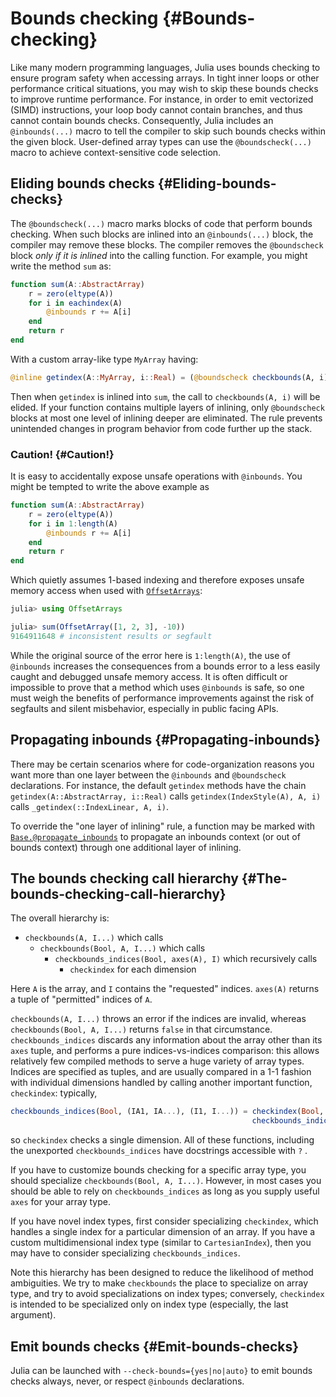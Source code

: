 
# Bounds checking {#Bounds-checking}

Like many modern programming languages, Julia uses bounds checking to ensure program safety when accessing arrays. In tight inner loops or other performance critical situations, you may wish to skip these bounds checks to improve runtime performance. For instance, in order to emit vectorized (SIMD) instructions, your loop body cannot contain branches, and thus cannot contain bounds checks. Consequently, Julia includes an `@inbounds(...)` macro to tell the compiler to skip such bounds checks within the given block. User-defined array types can use the `@boundscheck(...)` macro to achieve context-sensitive code selection.

## Eliding bounds checks {#Eliding-bounds-checks}

The `@boundscheck(...)` macro marks blocks of code that perform bounds checking. When such blocks are inlined into an `@inbounds(...)` block, the compiler may remove these blocks. The compiler removes the `@boundscheck` block _only if it is inlined_ into the calling function. For example, you might write the method `sum` as:

```julia
function sum(A::AbstractArray)
    r = zero(eltype(A))
    for i in eachindex(A)
        @inbounds r += A[i]
    end
    return r
end
```


With a custom array-like type `MyArray` having:

```julia
@inline getindex(A::MyArray, i::Real) = (@boundscheck checkbounds(A, i); A.data[to_index(i)])
```


Then when `getindex` is inlined into `sum`, the call to `checkbounds(A, i)` will be elided. If your function contains multiple layers of inlining, only `@boundscheck` blocks at most one level of inlining deeper are eliminated. The rule prevents unintended changes in program behavior from code further up the stack.

### Caution! {#Caution!}

It is easy to accidentally expose unsafe operations with `@inbounds`. You might be tempted to write the above example as

```julia
function sum(A::AbstractArray)
    r = zero(eltype(A))
    for i in 1:length(A)
        @inbounds r += A[i]
    end
    return r
end
```


Which quietly assumes 1-based indexing and therefore exposes unsafe memory access when used with [`OffsetArrays`](/devdocs/offset-arrays#man-custom-indices):

```julia
julia> using OffsetArrays

julia> sum(OffsetArray([1, 2, 3], -10))
9164911648 # inconsistent results or segfault
```


While the original source of the error here is `1:length(A)`, the use of `@inbounds` increases the consequences from a bounds error to a less easily caught and debugged unsafe memory access. It is often difficult or impossible to prove that a method which uses `@inbounds` is safe, so one must weigh the benefits of performance improvements against the risk of segfaults and silent misbehavior, especially in public facing APIs.

## Propagating inbounds {#Propagating-inbounds}

There may be certain scenarios where for code-organization reasons you want more than one layer between the `@inbounds` and `@boundscheck` declarations. For instance, the default `getindex` methods have the chain `getindex(A::AbstractArray, i::Real)` calls `getindex(IndexStyle(A), A, i)` calls `_getindex(::IndexLinear, A, i)`.

To override the &quot;one layer of inlining&quot; rule, a function may be marked with [`Base.@propagate_inbounds`](/base/base#Base.@propagate_inbounds) to propagate an inbounds context (or out of bounds context) through one additional layer of inlining.

## The bounds checking call hierarchy {#The-bounds-checking-call-hierarchy}

The overall hierarchy is:
- `checkbounds(A, I...)` which calls
  - `checkbounds(Bool, A, I...)` which calls
    - `checkbounds_indices(Bool, axes(A), I)` which recursively calls
      - `checkindex` for each dimension
        
      
    
  

Here `A` is the array, and `I` contains the &quot;requested&quot; indices. `axes(A)` returns a tuple of &quot;permitted&quot; indices of `A`.

`checkbounds(A, I...)` throws an error if the indices are invalid, whereas `checkbounds(Bool, A, I...)` returns `false` in that circumstance.  `checkbounds_indices` discards any information about the array other than its `axes` tuple, and performs a pure indices-vs-indices comparison: this allows relatively few compiled methods to serve a huge variety of array types. Indices are specified as tuples, and are usually compared in a 1-1 fashion with individual dimensions handled by calling another important function, `checkindex`: typically,

```julia
checkbounds_indices(Bool, (IA1, IA...), (I1, I...)) = checkindex(Bool, IA1, I1) &
                                                      checkbounds_indices(Bool, IA, I)
```


so `checkindex` checks a single dimension.  All of these functions, including the unexported `checkbounds_indices` have docstrings accessible with `?` .

If you have to customize bounds checking for a specific array type, you should specialize `checkbounds(Bool, A, I...)`. However, in most cases you should be able to rely on `checkbounds_indices` as long as you supply useful `axes` for your array type.

If you have novel index types, first consider specializing `checkindex`, which handles a single index for a particular dimension of an array.  If you have a custom multidimensional index type (similar to `CartesianIndex`), then you may have to consider specializing `checkbounds_indices`.

Note this hierarchy has been designed to reduce the likelihood of method ambiguities.  We try to make `checkbounds` the place to specialize on array type, and try to avoid specializations on index types; conversely, `checkindex` is intended to be specialized only on index type (especially, the last argument).

## Emit bounds checks {#Emit-bounds-checks}

Julia can be launched with `--check-bounds={yes|no|auto}` to emit bounds checks always, never, or respect `@inbounds` declarations.
